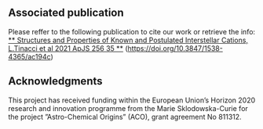 ## Associated publication
Please reffer to the following publication to cite our work or retrieve the info:
[** Structures and Properties of Known and Postulated Interstellar Cations, L.Tinacci et al 2021 ApJS 256 35 **](https://doi.org/10.3847/1538-4365/ac194c) (https://doi.org/10.3847/1538-4365/ac194c)


## Acknowledgments
This project has received funding within the European Union’s Horizon 2020 research and innovation programme from the Marie Sklodowska-Curie for the project ”Astro-Chemical Origins” (ACO), grant agreement No 811312.
